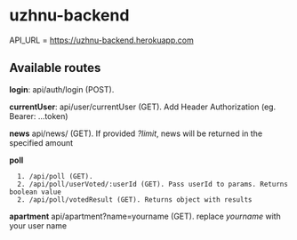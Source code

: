 # uzhnu-backend

API_URL = https://uzhnu-backend.herokuapp.com

## Available routes 
**login**: api/auth/login (POST).

**currentUser**: api/user/currentUser (GET). Add Header Authorization (eg. Bearer: ...token)

**news** api/news/ (GET). If provided *?limit*, news will be returned in the specified amount

**poll** 

      1. /api/poll (GET).
      2. /api/poll/userVoted/:userId (GET). Pass userId to params. Returns boolean value
      2. /api/poll/votedResult (GET). Returns object with results

**apartment** api/apartment?name=yourname (GET). replace *yourname* with your user name
  
  

